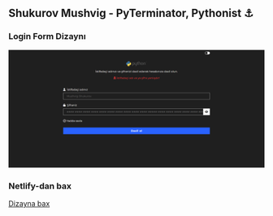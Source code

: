 ## Shukurov Mushvig - PyTerminator, Pythonist ⚓

### Login Form Dizaynı
<img src="https://raw.githubusercontent.com/PyTerminator/PyTerminator-LF/main/static/images/result.png">

### Netlify-dan bax
<a href="https://pyterminator-lf.netlify.app/">Dizayna bax</a>